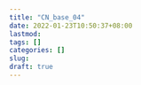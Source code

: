 ```yaml
---
title: "CN_base_04"
date: 2022-01-23T10:50:37+08:00
lastmod:
tags: []
categories: []
slug:
draft: true
---
```


